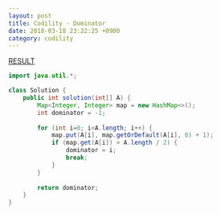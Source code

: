 ```yaml
---
layout: post
title: Codility - Dominator
date: 2018-03-18 23:22:25 +0900
category: codility
---
```


[RESULT](https://app.codility.com/demo/results/trainingEPE6UZ-3VZ)

```java
import java.util.*;

class Solution {
    public int solution(int[] A) {
        Map<Integer, Integer> map = new HashMap<>();
        int dominator = -1;
        
        for (int i=0; i<A.length; i++) {
            map.put(A[i], map.getOrDefault(A[i], 0) + 1);
            if (map.get(A[i]) > A.length / 2) {
                dominator = i;
                break;
            }
        }
        
        return dominator;
    }
}
```
